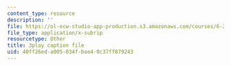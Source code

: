 ```yaml
---
content_type: resource
description: ''
file: https://ol-ocw-studio-app-production.s3.amazonaws.com/courses/6-262-discrete-stochastic-processes-spring-2011/40ff26eda005034fbae40c37ff079243_uHMVJJHsym4.srt
file_type: application/x-subrip
resourcetype: Other
title: 3play caption file
uid: 40ff26ed-a005-034f-bae4-0c37ff079243
---
```

